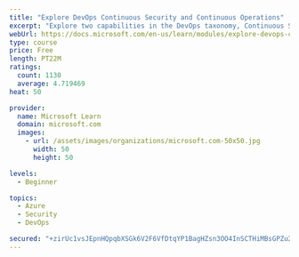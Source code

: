 ```yaml
---
title: "Explore DevOps Continuous Security and Continuous Operations"
excerpt: "Explore two capabilities in the DevOps taxonomy, Continuous Security and Continuous Operations."
webUrl: https://docs.microsoft.com/en-us/learn/modules/explore-devops-continuous-security-operations/
type: course
price: Free
length: PT22M
ratings:
  count: 1130
  average: 4.719469
heat: 50

provider:
  name: Microsoft Learn
  domain: microsoft.com
  images:
    - url: /assets/images/organizations/microsoft.com-50x50.jpg
      width: 50
      height: 50

levels:
  - Beginner

topics:
  - Azure
  - Security
  - DevOps

secured: "+zirUc1vsJEpnHQpqbXSGk6V2F6VfDtqYP1BagHZsn3OO4InSCTHiMBsGPZu2v5BzT/GoPvUtun3Ii/0qASpejFzbL6pJrh5mpu1P0+8vDqHZ9SjwoZI6yUCS5xsTTw1tKKyU0AuW57v9DdWe1BVidSFEDYT2P551ojaWRu0SmrQTQYmmjUOCcVpTXPr+xiVGkI8+whBLisZ9VYGlaf4bXb9xGxM1eTtzvlHPoNG9G+5XInEgEH3ASWtCKRaq/wl5cKi1MfXJe1lDbOjuuqEPpcYSqLrYZxLDKgIAStY+nqJuVOD13lYPK1D/DAJxRaFDF87MpTvA7z6CHye3RwsuvPRA9vIcSwEX4i5395Qkz3/EA7zLGutdJMR069HG5E/6SMtv/AMeL0qVcQli0ia1hm1owfO7JviAEAclEF5d0U=;Ibr/sBKC7MJrRzV2bGkf+A=="
---
```


